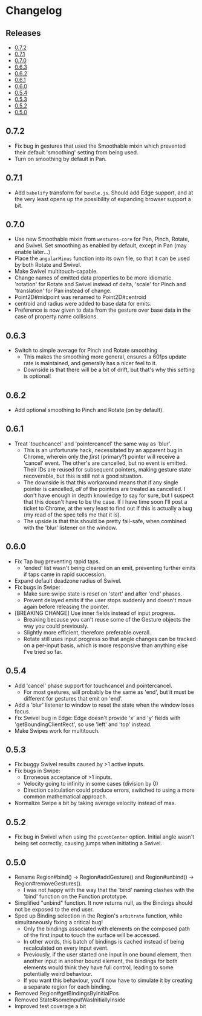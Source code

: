 # Changelog

## Releases

- [0.7.2](#072)
- [0.7.1](#071)
- [0.7.0](#070)
- [0.6.3](#063)
- [0.6.2](#062)
- [0.6.1](#061)
- [0.6.0](#060)
- [0.5.4](#054)
- [0.5.3](#053)
- [0.5.2](#052)
- [0.5.0](#050)

## 0.7.2

- Fix bug in gestures that used the Smoothable mixin which prevented their
  default 'smoothing' setting from being used.
- Turn on smoothing by default in Pan.

## 0.7.1

- Add `babelify` transform for `bundle.js`. Should add Edge support, and at the
  very least opens up the possibility of expanding browser support a bit.

## 0.7.0

- Use new Smoothable mixin from `westures-core` for Pan, Pinch, Rotate, and
  Swivel. Set smoothing as enabled by default, except in Pan (may enable
  later...)
- Place the `angularMinus` function into its own file, so that it can be used by
  both Rotate and Swivel.
- Make Swivel multitouch-capable.
- Change names of emitted data properties to be more idiomatic. 'rotation' for
  Rotate and Swivel instead of delta, 'scale' for Pinch and 'translation' for
  Pan instead of change.
- Point2D#midpoint was renamed to Point2D#centroid
- centroid and radius were added to base data for emits.
- Preference is now given to data from the gesture over base data in the case of
  property name collisions.

## 0.6.3

- Switch to simple average for Pinch and Rotate smoothing
    - This makes the smoothing more general, ensures a 60fps update rate is
      maintained, and generally has a nicer feel to it.
    - Downside is that there will be a bit of drift, but that's why this setting
      is optional!

## 0.6.2

- Add optional smoothing to Pinch and Rotate (on by default).

## 0.6.1

- Treat 'touchcancel' and 'pointercancel' the same way as 'blur'.
    - This is an unfortunate hack, necessitated by an apparent bug in Chrome,
      wherein only the _first_ (primary?) pointer will receive a 'cancel' event.
      The other's are cancelled, but no event is emitted. Their IDs are reused
      for subsequent pointers, making gesture state recoverable, but this is
      still not a good situation.
    - The downside is that this workaround means that if any single pointer is
      cancelled, _all_ of the pointers are treated as cancelled. I don't have
      enough in depth knowledge to say for sure, but I suspect that this doesn't
      have to be the case. If I have time soon I'll post a ticket to Chrome, at
      the very least to find out if this is actually a bug (my read of the spec
      tells me that it is).
    - The upside is that this should be pretty fail-safe, when combined with the
      'blur' listener on the window.

## 0.6.0

- Fix Tap bug preventing rapid taps.
    - 'ended' list wasn't being cleared on an emit, preventing further emits if
      taps came in rapid succession.
- Expand default deadzone radius of Swivel.
- Fix bugs in Swipe:
    - Make sure swipe state is reset on 'start' and after 'end' phases.
    - Prevent delayed emits if the user stops suddenly and doesn't move again
      before releasing the pointer.
- [BREAKING CHANGE] Use inner fields instead of input progress.
    - Breaking because you can't reuse some of the Gesture objects the way you
      could previously.
    - Slightly more efficient, therefore preferable overall.
    - Rotate still uses input progress so that angle changes can be tracked on a
      per-input basis, which is more responsive than anything else I've tried so
      far.

## 0.5.4

- Add 'cancel' phase support for touchcancel and pointercancel.
    - For most gestures, will probably be the same as 'end', but it must be
      different for gestures that emit on 'end'.
- Add a 'blur' listener to window to reset the state when the window loses
  focus.
- Fix Swivel bug in Edge: Edge doesn't provide 'x' and 'y' fields with
  'getBoundingClientRect', so use 'left' and 'top' instead.
- Make Swipes work for multitouch.

## 0.5.3

- Fix buggy Swivel results caused by >1 active inputs.
- Fix bugs in Swipe:
    - Erroneous acceptance of >1 inputs.
    - Velocity going to infinity in some cases (division by 0)
    - Direction calculation could produce errors, switched to using a more
      common mathematical approach.
- Normalize Swipe a bit by taking average velocity instead of max. 

## 0.5.2

- Fix bug in Swivel when using the `pivotCenter` option. Initial angle wasn't
  being set correctly, causing jumps when initiating a Swivel.

## 0.5.0

- Rename Region#bind() -> Region#addGesture() and Region#unbind() ->
  Region#removeGestures().
    - I was not happy with the way that the 'bind' naming clashes with the
      'bind' function on the Function prototype.
- Simplified "unbind" function. It now returns null, as the Bindings should not
  be exposed to the end user.
- Sped up Binding selection in the Region's `arbitrate` function, while
  simultaneously fixing a critical bug!
    - Only the bindings associated with elements on the composed path of the
      first input to touch the surface will be accessed.
    - In other words, this batch of bindings is cached instead of being
      recalculated on every input event.
    - Previously, if the user started one input in one bound element, then
      another input in another bound element, the bindings for both elements
      would think they have full control, leading to some potentially weird
      behaviour.
    - If you want this behaviour, you'll now have to simulate it by creating a
      separate region for each binding.
- Removed Region#getBindingsByInitialPos
- Removed State#someInputWasInitiallyInside
- Improved test coverage a bit

